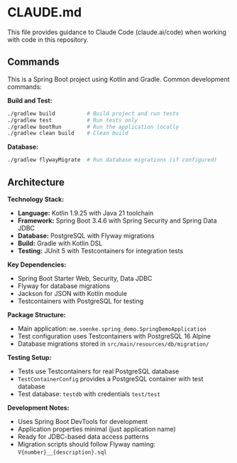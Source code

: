 # CLAUDE.md

This file provides guidance to Claude Code (claude.ai/code) when working with code in this repository.

## Commands

This is a Spring Boot project using Kotlin and Gradle. Common development commands:

**Build and Test:**
```bash
./gradlew build          # Build project and run tests
./gradlew test           # Run tests only
./gradlew bootRun        # Run the application locally
./gradlew clean build    # Clean build
```

**Database:**
```bash
./gradlew flywayMigrate  # Run database migrations (if configured)
```

## Architecture

**Technology Stack:**
- **Language:** Kotlin 1.9.25 with Java 21 toolchain
- **Framework:** Spring Boot 3.4.6 with Spring Security and Spring Data JDBC
- **Database:** PostgreSQL with Flyway migrations
- **Build:** Gradle with Kotlin DSL
- **Testing:** JUnit 5 with Testcontainers for integration tests

**Key Dependencies:**
- Spring Boot Starter Web, Security, Data JDBC
- Flyway for database migrations
- Jackson for JSON with Kotlin module
- Testcontainers with PostgreSQL for testing

**Package Structure:**
- Main application: `me.soenke.spring_demo.SpringDemoApplication`
- Test configuration uses Testcontainers with PostgreSQL 16 Alpine
- Database migrations stored in `src/main/resources/db/migration/`

**Testing Setup:**
- Tests use Testcontainers for real PostgreSQL database
- `TestContainerConfig` provides a PostgreSQL container with test database
- Test database: `testdb` with credentials `test/test`

**Development Notes:**
- Uses Spring Boot DevTools for development
- Application properties minimal (just application name)
- Ready for JDBC-based data access patterns
- Migration scripts should follow Flyway naming: `V{number}__{description}.sql`